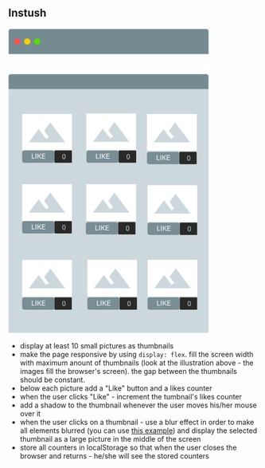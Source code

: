 <h2>Instush</h2>
<div>
    <img src="57.png" alt="" />
</div>
<ul>
    <li>
        display at least 10 small pictures as thumbnails
    </li>
    <li>
        make the page responsive by using <code>display: flex</code>. fill the screen width with maximum anount of thumbnails (look at the illustration above - the images fill the browser's screen). the gap between the thumbnails should be constant.
    </li>
    <li>
        below each picture add a "Like" button and a likes counter
    </li>
    <li>
        when the user clicks "Like" - increment the tumbnail's likes counter
    </li>
    <li>
        add a shadow to the thumbnail whenever the user moves his/her mouse over it
    </li>
    <li>
        when the user clicks on a thumbnail - use a blur effect in order to make all elements blurred (you can use <a href="https://www.w3schools.com/howto/howto_css_blurred_background.asp" target="_blank">this example</a>) and display the selected thumbnail as a large picture in the middle of the screen
    </li>
    <li>
        store all counters in localStorage so that when the user closes the browser and returns - he/she will see the stored counters
    </li>
</ul>